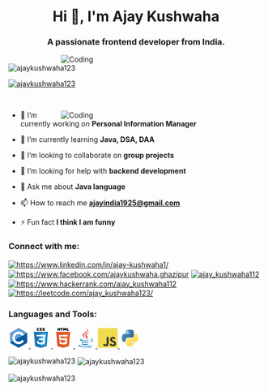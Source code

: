 <h1 align="center">Hi 👋, I'm Ajay Kushwaha</h1>
<h3 align="center">A passionate frontend developer from India.</h3>
<img align="right" alt="Coding" width="400" src="https://encrypted-tbn0.gstatic.com/images?q=tbn:ANd9GcSWb7UqkBzzwq80p8JnqXuvA50B_hpwZjtQ-Q&usqp=CAU">

<p align="left"> <img src="https://komarev.com/ghpvc/?username=ajaykushwaha123&label=Profile%20views&color=0e75b6&style=flat" alt="ajaykushwaha123" /> </p>

<p align="left"> <a href="https://github.com/ryo-ma/github-profile-trophy"><img src="https://github-profile-trophy.vercel.app/?username=ajaykushwaha123" alt="ajaykushwaha123" /></a> </p>

<p align="left"> <a href="https://twitter.com/" target="blank"><img src="https://img.shields.io/twitter/follow/?logo=twitter&style=for-the-badge" alt="" /></a> </p>

<img align="right" alt="Coding" width="400" src="https://encrypted-tbn0.gstatic.com/images?q=tbn:ANd9GcSWb7UqkBzzwq80p8JnqXuvA50B_hpwZjtQ-Q&usqp=CAU">


- 🔭 I’m currently working on **Personal Information Manager**

- 🌱 I’m currently learning **Java, DSA, DAA**

- 👯 I’m looking to collaborate on **group projects**

- 🤝 I’m looking for help with **backend development**

- 💬 Ask me about **Java language**

- 📫 How to reach me **ajayindia1925@gmail.com**

- ⚡ Fun fact **I think I am funny**

<h3 align="left">Connect with me:</h3>
<p align="left">
<a href="https://linkedin.com/in/https://www.linkedin.com/in/ajay-kushwaha1/" target="blank"><img align="center" src="https://raw.githubusercontent.com/rahuldkjain/github-profile-readme-generator/master/src/images/icons/Social/linked-in-alt.svg" alt="https://www.linkedin.com/in/ajay-kushwaha1/" height="30" width="40" /></a>
<a href="https://fb.com/https://www.facebook.com/ajaykushwaha.ghazipur" target="blank"><img align="center" src="https://raw.githubusercontent.com/rahuldkjain/github-profile-readme-generator/master/src/images/icons/Social/facebook.svg" alt="https://www.facebook.com/ajaykushwaha.ghazipur" height="30" width="40" /></a>
<a href="https://instagram.com/ajay_kushwaha112" target="blank"><img align="center" src="https://raw.githubusercontent.com/rahuldkjain/github-profile-readme-generator/master/src/images/icons/Social/instagram.svg" alt="ajay_kushwaha112" height="30" width="40" /></a>
<a href="https://www.hackerrank.com/https://www.hackerrank.com/ajay_kushwaha112" target="blank"><img align="center" src="https://raw.githubusercontent.com/rahuldkjain/github-profile-readme-generator/master/src/images/icons/Social/hackerrank.svg" alt="https://www.hackerrank.com/ajay_kushwaha112" height="30" width="40" /></a>
<a href="https://www.leetcode.com/https://leetcode.com/ajay_kushwaha123/" target="blank"><img align="center" src="https://raw.githubusercontent.com/rahuldkjain/github-profile-readme-generator/master/src/images/icons/Social/leet-code.svg" alt="https://leetcode.com/ajay_kushwaha123/" height="30" width="40" /></a>
</p>

<h3 align="left">Languages and Tools:</h3>
<p align="left"> <a href="https://www.cprogramming.com/" target="_blank" rel="noreferrer"> <img src="https://raw.githubusercontent.com/devicons/devicon/master/icons/c/c-original.svg" alt="c" width="40" height="40"/> </a> <a href="https://www.w3schools.com/css/" target="_blank" rel="noreferrer"> <img src="https://raw.githubusercontent.com/devicons/devicon/master/icons/css3/css3-original-wordmark.svg" alt="css3" width="40" height="40"/> </a> <a href="https://www.w3.org/html/" target="_blank" rel="noreferrer"> <img src="https://raw.githubusercontent.com/devicons/devicon/master/icons/html5/html5-original-wordmark.svg" alt="html5" width="40" height="40"/> </a> <a href="https://www.java.com" target="_blank" rel="noreferrer"> <img src="https://raw.githubusercontent.com/devicons/devicon/master/icons/java/java-original.svg" alt="java" width="40" height="40"/> </a> <a href="https://developer.mozilla.org/en-US/docs/Web/JavaScript" target="_blank" rel="noreferrer"> <img src="https://raw.githubusercontent.com/devicons/devicon/master/icons/javascript/javascript-original.svg" alt="javascript" width="40" height="40"/> </a> <a href="https://www.python.org" target="_blank" rel="noreferrer"> <img src="https://raw.githubusercontent.com/devicons/devicon/master/icons/python/python-original.svg" alt="python" width="40" height="40"/> </a> </p>

<p><img align="left" src="https://github-readme-stats.vercel.app/api/top-langs?username=ajaykushwaha123&show_icons=true&locale=en&layout=compact" alt="ajaykushwaha123" /></p>

<p>&nbsp;<img align="center" src="https://github-readme-stats.vercel.app/api?username=ajaykushwaha123&show_icons=true&locale=en" alt="ajaykushwaha123" /></p>

<p><img align="center" src="https://github-readme-streak-stats.herokuapp.com/?user=ajaykushwaha123&" alt="ajaykushwaha123" /></p>
